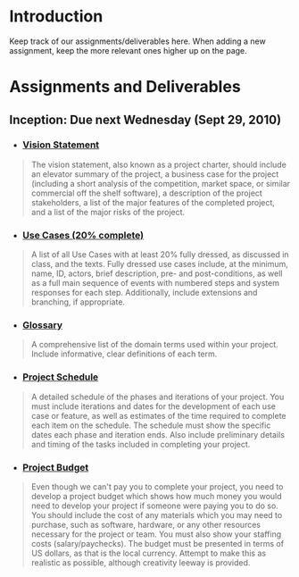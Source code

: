 # Introduction #

Keep track of our assignments/deliverables here. When adding a new assignment, keep the more relevant ones higher up on the page.


# Assignments and Deliverables #

## Inception: Due next Wednesday (Sept 29, 2010) ##
  * ### [Vision Statement](Vision.md) ###

> The vision statement, also known as a project charter, should include an elevator summary of the project, a business case for the project (including a short analysis of the competition, market space, or similar commercial off the shelf software), a description of the project stakeholders, a list of the major features of the completed project, and a list of the major risks of the project.

  * ### [Use Cases (20% complete)](UseCases.md) ###

> A list of all Use Cases with at least 20% fully dressed, as discussed in class, and the texts. Fully dressed use cases include, at the minimum, name, ID, actors, brief description, pre- and post-conditions, as well as a full main sequence of events with numbered steps and system responses for each step. Additionally, include extensions and branching, if appropriate.

  * ### [Glossary](Glossary.md) ###

> A comprehensive list of the domain terms used within your project. Include informative, clear definitions of each term.

  * ### [Project Schedule](Schedule.md) ###

> A detailed schedule of the phases and iterations of your project. You must include iterations and dates for the development of each use case or feature, as well as estimates of the time required to complete each item on the schedule. The schedule must show the specific dates each phase and iteration ends. Also include preliminary details and timing of the tasks included in completing your project.

  * ### [Project Budget](Budget.md) ###

> Even though we can't pay you to complete your project, you need to develop a project budget which shows how much money you would need to develop your project if someone were paying you to do so. You should include the cost of any materials which you may need to purchase, such as software, hardware, or any other resources necessary for the project or team. You must also show your staffing costs (salary/paychecks). The budget must be presented in terms of US dollars, as that is the local currency. Attempt to make this as realistic as possible, although creativity leeway is provided.